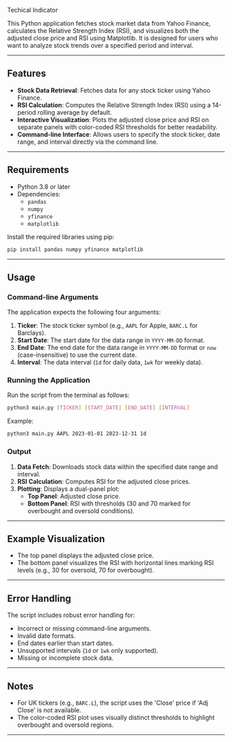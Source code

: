 Techical Indicator

This Python application fetches stock market data from Yahoo Finance, calculates the Relative Strength Index (RSI), and visualizes both the adjusted close price and RSI using Matplotlib. It is designed for users who want to analyze stock trends over a specified period and interval.

---

## Features

- **Stock Data Retrieval**: Fetches data for any stock ticker using Yahoo Finance.
- **RSI Calculation**: Computes the Relative Strength Index (RSI) using a 14-period rolling average by default.
- **Interactive Visualization**: Plots the adjusted close price and RSI on separate panels with color-coded RSI thresholds for better readability.
- **Command-line Interface**: Allows users to specify the stock ticker, date range, and interval directly via the command line.

---

## Requirements

- Python 3.8 or later
- Dependencies:
  - `pandas`
  - `numpy`
  - `yfinance`
  - `matplotlib`

Install the required libraries using pip:

```bash
pip install pandas numpy yfinance matplotlib
```

---

## Usage

### Command-line Arguments
The application expects the following four arguments:

1. **Ticker**: The stock ticker symbol (e.g., `AAPL` for Apple, `BARC.L` for Barclays).
2. **Start Date**: The start date for the data range in `YYYY-MM-DD` format.
3. **End Date**: The end date for the data range in `YYYY-MM-DD` format or `now` (case-insensitive) to use the current date.
4. **Interval**: The data interval (`1d` for daily data, `1wk` for weekly data).

### Running the Application

Run the script from the terminal as follows:

```bash
python3 main.py [TICKER] [START_DATE] [END_DATE] [INTERVAL]
```

Example:

```bash
python3 main.py AAPL 2023-01-01 2023-12-31 1d
```

### Output

1. **Data Fetch**: Downloads stock data within the specified date range and interval.
2. **RSI Calculation**: Computes RSI for the adjusted close prices.
3. **Plotting**: Displays a dual-panel plot:
   - **Top Panel**: Adjusted close price.
   - **Bottom Panel**: RSI with thresholds (30 and 70 marked for overbought and oversold conditions).

---

## Example Visualization

- The top panel displays the adjusted close price.
- The bottom panel visualizes the RSI with horizontal lines marking RSI levels (e.g., 30 for oversold, 70 for overbought).

---

## Error Handling

The script includes robust error handling for:
- Incorrect or missing command-line arguments.
- Invalid date formats.
- End dates earlier than start dates.
- Unsupported intervals (`1d` or `1wk` only supported).
- Missing or incomplete stock data.

---

## Notes

- For UK tickers (e.g., `BARC.L`), the script uses the 'Close' price if 'Adj Close' is not available.
- The color-coded RSI plot uses visually distinct thresholds to highlight overbought and oversold regions.

---